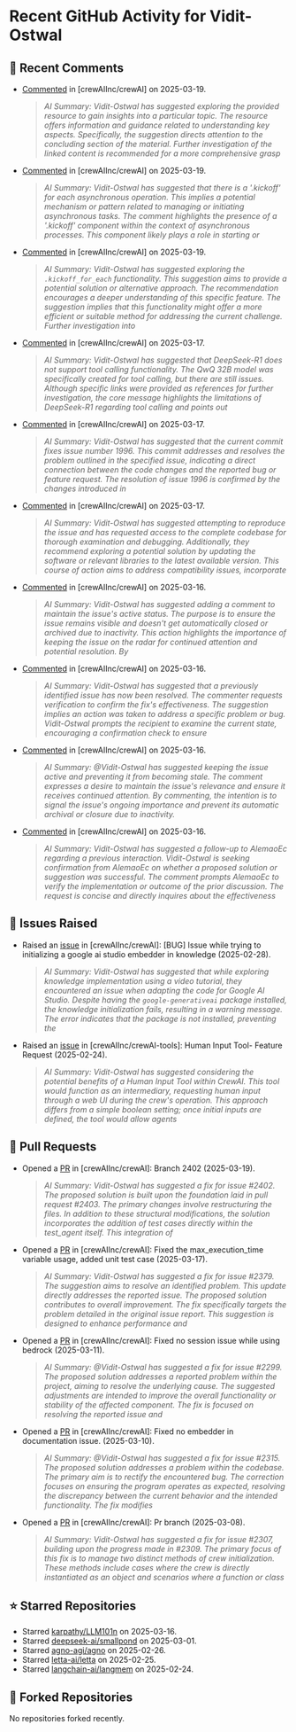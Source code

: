 # Recent GitHub Activity for Vidit-Ostwal

## 💬 Recent Comments
- [Commented](https://github.com/crewAIInc/crewAI/issues/2406#issuecomment-2737664282) in [crewAIInc/crewAI] on 2025-03-19.
  > *AI Summary: Vidit-Ostwal has suggested exploring the provided resource to gain insights into a particular topic. The resource offers information and guidance related to understanding key aspects. Specifically, the suggestion directs attention to the concluding section of the material. Further investigation of the linked content is recommended for a more comprehensive grasp*
- [Commented](https://github.com/crewAIInc/crewAI/issues/2406#issuecomment-2737661658) in [crewAIInc/crewAI] on 2025-03-19.
  > *AI Summary: Vidit-Ostwal has suggested that there is a '.kickoff' for each asynchronous operation. This implies a potential mechanism or pattern related to managing or initiating asynchronous tasks. The comment highlights the presence of a '.kickoff' component within the context of asynchronous processes. This component likely plays a role in starting or*
- [Commented](https://github.com/crewAIInc/crewAI/issues/2406#issuecomment-2737561006) in [crewAIInc/crewAI] on 2025-03-19.
  > *AI Summary: Vidit-Ostwal has suggested exploring the `.kickoff_for_each` functionality. This suggestion aims to provide a potential solution or alternative approach. The recommendation encourages a deeper understanding of this specific feature. The suggestion implies that this functionality might offer a more efficient or suitable method for addressing the current challenge. Further investigation into*
- [Commented](https://github.com/crewAIInc/crewAI/issues/2383#issuecomment-2730416805) in [crewAIInc/crewAI] on 2025-03-17.
  > *AI Summary: Vidit-Ostwal has suggested that DeepSeek-R1 does not support tool calling functionality. The QwQ 32B model was specifically created for tool calling, but there are still issues. Although specific links were provided as references for further investigation, the core message highlights the limitations of DeepSeek-R1 regarding tool calling and points out*
- [Commented](https://github.com/crewAIInc/crewAI/pull/2388#issuecomment-2730361650) in [crewAIInc/crewAI] on 2025-03-17.
  > *AI Summary: Vidit-Ostwal has suggested that the current commit fixes issue number 1996. This commit addresses and resolves the problem outlined in the specified issue, indicating a direct connection between the code changes and the reported bug or feature request. The resolution of issue 1996 is confirmed by the changes introduced in*
- [Commented](https://github.com/crewAIInc/crewAI/issues/2383#issuecomment-2729485919) in [crewAIInc/crewAI] on 2025-03-17.
  > *AI Summary: Vidit-Ostwal has suggested attempting to reproduce the issue and has requested access to the complete codebase for thorough examination and debugging. Additionally, they recommend exploring a potential solution by updating the software or relevant libraries to the latest available version. This course of action aims to address compatibility issues, incorporate*
- [Commented](https://github.com/crewAIInc/crewAI/issues/2097#issuecomment-2727367307) in [crewAIInc/crewAI] on 2025-03-16.
  > *AI Summary: Vidit-Ostwal has suggested adding a comment to maintain the issue's active status. The purpose is to ensure the issue remains visible and doesn't get automatically closed or archived due to inactivity. This action highlights the importance of keeping the issue on the radar for continued attention and potential resolution. By*
- [Commented](https://github.com/crewAIInc/crewAI/issues/2023#issuecomment-2727366277) in [crewAIInc/crewAI] on 2025-03-16.
  > *AI Summary: Vidit-Ostwal has suggested that a previously identified issue has now been resolved. The commenter requests verification to confirm the fix's effectiveness. The suggestion implies an action was taken to address a specific problem or bug. Vidit-Ostwal prompts the recipient to examine the current state, encouraging a confirmation check to ensure*
- [Commented](https://github.com/crewAIInc/crewAI/issues/2025#issuecomment-2727365981) in [crewAIInc/crewAI] on 2025-03-16.
  > *AI Summary: @Vidit-Ostwal has suggested keeping the issue active and preventing it from becoming stale. The comment expresses a desire to maintain the issue's relevance and ensure it receives continued attention. By commenting, the intention is to signal the issue's ongoing importance and prevent its automatic archival or closure due to inactivity.*
- [Commented](https://github.com/crewAIInc/crewAI/issues/2055#issuecomment-2727365666) in [crewAIInc/crewAI] on 2025-03-16.
  > *AI Summary: Vidit-Ostwal has suggested a follow-up to AlemaoEc regarding a previous interaction. Vidit-Ostwal is seeking confirmation from AlemaoEc on whether a proposed solution or suggestion was successful. The comment prompts AlemaoEc to verify the implementation or outcome of the prior discussion. The request is concise and directly inquires about the effectiveness*

## 🐛 Issues Raised
- Raised an [issue](https://github.com/crewAIInc/crewAI/issues/2255) in [crewAIInc/crewAI]: [BUG] Issue while trying to initializing a google ai studio embedder in knowledge (2025-02-28).
  > *AI Summary: Vidit-Ostwal has suggested that while exploring knowledge implementation using a video tutorial, they encountered an issue when adapting the code for Google AI Studio. Despite having the `google-generativeai` package installed, the knowledge initialization fails, resulting in a warning message. The error indicates that the package is not installed, preventing the*
- Raised an [issue](https://github.com/crewAIInc/crewAI-tools/issues/223) in [crewAIInc/crewAI-tools]: Human Input Tool- Feature Request (2025-02-24).
  > *AI Summary: Vidit-Ostwal has suggested considering the potential benefits of a Human Input Tool within CrewAI. This tool would function as an intermediary, requesting human input through a web UI during the crew's operation. This approach differs from a simple boolean setting; once initial inputs are defined, the tool would allow agents*

## 🚀 Pull Requests
- Opened a [PR](https://github.com/crewAIInc/crewAI/pull/2408) in [crewAIInc/crewAI]: Branch 2402 (2025-03-19).
  > *AI Summary: Vidit-Ostwal has suggested a fix for issue #2402. The proposed solution is built upon the foundation laid in pull request #2403. The primary changes involve restructuring the files. In addition to these structural modifications, the solution incorporates the addition of test cases directly within the test_agent itself. This integration of*
- Opened a [PR](https://github.com/crewAIInc/crewAI/pull/2388) in [crewAIInc/crewAI]: Fixed the max_execution_time variable usage, added unit test case (2025-03-17).
  > *AI Summary: Vidit-Ostwal has suggested a fix for issue #2379. The suggestion aims to resolve an identified problem. This update directly addresses the reported issue. The proposed solution contributes to overall improvement. The fix specifically targets the problem detailed in the original issue report. This suggestion is designed to enhance performance and*
- Opened a [PR](https://github.com/crewAIInc/crewAI/pull/2337) in [crewAIInc/crewAI]: Fixed no session issue while using bedrock (2025-03-11).
  > *AI Summary: @Vidit-Ostwal has suggested a fix for issue #2299. The proposed solution addresses a reported problem within the project, aiming to resolve the underlying cause. The suggested adjustments are intended to improve the overall functionality or stability of the affected component. The fix is focused on resolving the reported issue and*
- Opened a [PR](https://github.com/crewAIInc/crewAI/pull/2317) in [crewAIInc/crewAI]: Fixed no embedder in documentation issue. (2025-03-10).
  > *AI Summary: @Vidit-Ostwal has suggested a fix for issue #2315. The proposed solution addresses a problem within the codebase. The primary aim is to rectify the encountered bug. The correction focuses on ensuring the program operates as expected, resolving the discrepancy between the current behavior and the intended functionality. The fix modifies*
- Opened a [PR](https://github.com/crewAIInc/crewAI/pull/2312) in [crewAIInc/crewAI]: Pr branch (2025-03-08).
  > *AI Summary: Vidit-Ostwal has suggested a fix for issue #2307, building upon the progress made in #2309. The primary focus of this fix is to manage two distinct methods of crew initialization. These methods include cases where the crew is directly instantiated as an object and scenarios where a function or class*

## ⭐ Starred Repositories
- Starred [karpathy/LLM101n](https://github.com/karpathy/LLM101n) on 2025-03-16.
- Starred [deepseek-ai/smallpond](https://github.com/deepseek-ai/smallpond) on 2025-03-01.
- Starred [agno-agi/agno](https://github.com/agno-agi/agno) on 2025-02-26.
- Starred [letta-ai/letta](https://github.com/letta-ai/letta) on 2025-02-25.
- Starred [langchain-ai/langmem](https://github.com/langchain-ai/langmem) on 2025-02-24.

## 🍴 Forked Repositories
No repositories forked recently.

